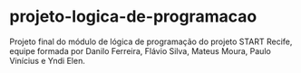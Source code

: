 # projeto-logica-de-programacao
 Projeto final do módulo de lógica de programação do projeto START Recife, equipe formada por Danilo Ferreira, Flávio Silva, Mateus Moura, Paulo Vinícius e Yndi Elen.
